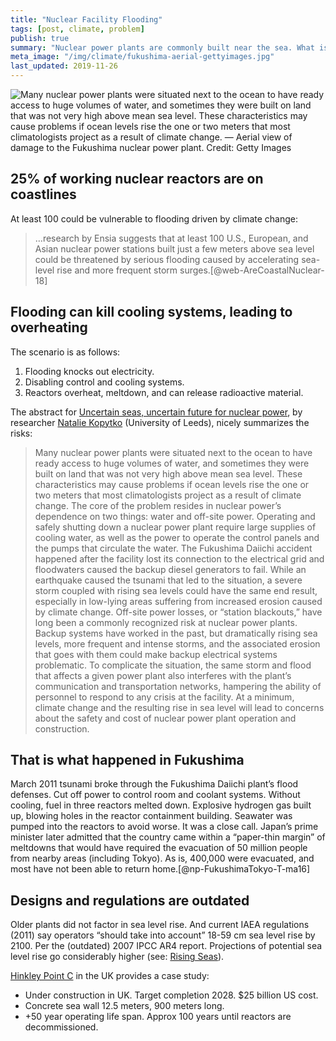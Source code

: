 ```yaml
---
title: "Nuclear Facility Flooding"
tags: [post, climate, problem]
publish: true
summary: "Nuclear power plants are commonly built near the sea. What is their risk exposure to sea level rise and increasing storm severity? A summary from my climate research notes."
meta_image: "/img/climate/fukushima-aerial-gettyimages.jpg"
last_updated: 2019-11-26
---
```


![Many nuclear power plants were situated next to the ocean to have ready access to huge volumes of water, and sometimes they were built on land that was not very high above mean sea level. These characteristics may cause problems if ocean levels rise the one or two meters that most climatologists project as a result of climate change. — Aerial view of damage to the Fukushima nuclear power plant. Credit: Getty Images](/img/climate/fukushima-aerial-gettyimages.jpg "Photo")

## 25% of working nuclear reactors are on coastlines

At least 100 could be vulnerable to flooding driven by climate change:

> …research by Ensia suggests that at least 100 U.S., European, and Asian nuclear power stations built just a few meters above sea level could be threatened by serious flooding caused by accelerating sea-level rise and more frequent storm surges.[@web-AreCoastalNuclear-18]

## Flooding can kill cooling systems, leading to overheating

The scenario is as follows:

1. Flooding knocks out electricity. 
1. Disabling control and cooling systems.
1. Reactors overheat, meltdown, and can release radioactive material.

The abstract for [Uncertain seas, uncertain future for nuclear power](https://www.tandfonline.com/doi/abs/10.1177/0096340215571905?journalCode=rbul20#abstract), by researcher [Natalie Kopytko](https://environment.leeds.ac.uk/see/staff/8889/dr-natalie-kopytko) (University of Leeds), nicely summarizes the risks:

> Many nuclear power plants were situated next to the ocean to have ready access to huge volumes of water, and sometimes they were built on land that was not very high above mean sea level. These characteristics may cause problems if ocean levels rise the one or two meters that most climatologists project as a result of climate change. The core of the problem resides in nuclear power’s dependence on two things: water and off-site power. Operating and safely shutting down a nuclear power plant require large supplies of cooling water, as well as the power to operate the control panels and the pumps that circulate the water. The Fukushima Daiichi accident happened after the facility lost its connection to the electrical grid and floodwaters caused the backup diesel generators to fail. While an earthquake caused the tsunami that led to the situation, a severe storm coupled with rising sea levels could have the same end result, especially in low-lying areas suffering from increased erosion caused by climate change. Off-site power losses, or “station blackouts,” have long been a commonly recognized risk at nuclear power plants. Backup systems have worked in the past, but dramatically rising sea levels, more frequent and intense storms, and the associated erosion that goes with them could make backup electrical systems problematic. To complicate the situation, the same storm and flood that affects a given power plant also interferes with the plant’s communication and transportation networks, hampering the ability of personnel to respond to any crisis at the facility. At a minimum, climate change and the resulting rise in sea level will lead to concerns about the safety and cost of nuclear power plant operation and construction.

## That is what happened in Fukushima

March 2011 tsunami broke through the Fukushima Daiichi plant’s flood defenses. Cut off power to control room and coolant systems. Without cooling, fuel in three reactors melted down. Explosive hydrogen gas built up, blowing holes in the reactor containment building. Seawater was pumped into the reactors to avoid worse. It was a close call. Japan’s prime minister later admitted that the country came within a “paper-thin margin” of meltdowns that would have required the evacuation of 50 million people from nearby areas (including Tokyo). As is, 400,000 were evacuated, and most have not been able to return home.[@np-FukushimaTokyo-T-ma16]

## Designs and regulations are outdated

Older plants did not factor in sea level rise. And current IAEA regulations (2011) say operators “should take into account” 18-59 cm sea level rise by 2100. Per the (outdated) 2007 IPCC AR4 report. Projections of potential sea level rise go considerably higher (see: [Rising Seas](/rising-seas/)).

[Hinkley Point C](https://en.wikipedia.org/wiki/Hinkley_Point_C_nuclear_power_station) in the UK provides a case study:

* Under construction in UK. Target completion 2028. $25 billion US cost.
* Concrete sea wall 12.5 meters, 900 meters long.
* +50 year operating life span. Approx 100 years until reactors are decommissioned. 
